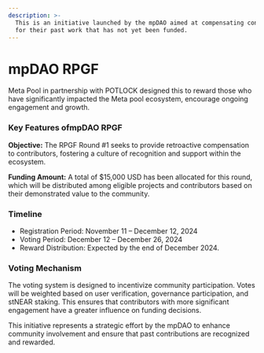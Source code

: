 ```yaml
---
description: >-
  This is an initiative launched by the mpDAO aimed at compensating contributors
  for their past work that has not yet been funded.
---
```


# mpDAO RPGF

Meta Pool in partnership with POTLOCK designed this to reward those who have significantly impacted the Meta pool ecosystem, encourage ongoing engagement and growth.&#x20;

### Key Features ofmpDAO RPGF

**Objective:** The RPGF Round #1 seeks to provide retroactive compensation to contributors, fostering a culture of recognition and support within the ecosystem.

**Funding Amount:** A total of $15,000 USD has been allocated for this round, which will be distributed among eligible projects and contributors based on their demonstrated value to the community.

### **Timeline**

* Registration Period: November 11 – December 12, 2024
* Voting Period: December 12 – December 26, 2024
* Reward Distribution: Expected by the end of December 2024.

### Voting Mechanism&#x20;

The voting system is designed to incentivize community participation. Votes will be weighted based on user verification, governance participation, and stNEAR staking. This ensures that contributors with more significant engagement have a greater influence on funding decisions.

This initiative represents a strategic effort by the mpDAO to enhance community involvement and ensure that past contributions are recognized and rewarded.
